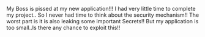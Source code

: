 My Boss is pissed at my new application!!! I had very little time to complete my project.. So I never had time to think about the security mechanism!! The worst part is it is also leaking some important Secrets!! But my application is too small..Is there any chance to exploit this!!